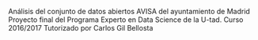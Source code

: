 Análisis del conjunto de datos abiertos AVISA del ayuntamiento de Madrid
Proyecto final del Programa Experto en Data Science de la U-tad. Curso 2016/2017
Tutorizado por Carlos Gil Bellosta
